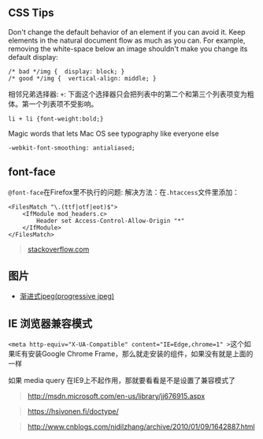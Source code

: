 ## CSS Tips

Don't change the default behavior of an element if you can avoid it. Keep elements in the natural document flow as much as you can. For example, removing the white-space below an image shouldn't make you change its default display:
```
/* bad */img {  display: block; }
/* good */img {  vertical-align: middle; }
```

相邻兄弟选择器: `+`: 下面这个选择器只会把列表中的第二个和第三个列表项变为粗体。第一个列表项不受影响。
```
li + li {font-weight:bold;}
```


Magic words that lets Mac OS see typography like everyone else
```
-webkit-font-smoothing: antialiased;
```

## font-face
`@font-face`在Firefox里不执行的问题:
解决方法：在`.htaccess`文件里添加：
```
<FilesMatch "\.(ttf|otf|eot)$">
    <IfModule mod_headers.c>
        Header set Access-Control-Allow-Origin "*"
    </IfModule>
</FilesMatch>
```
>   [stackoverflow.com](http://stackoverflow.com/questions/2856502/css-font-face-not-working-with-firefox-but-working-with-chrome-and-ie)

## 图片
* [渐进式jpeg(progressive jpeg)](http://www.zhangxinxu.com/wordpress/?p=2916)


## IE 浏览器兼容模式
`<meta http-equiv="X-UA-Compatible" content="IE=Edge,chrome=1" >`这个如果IE有安装Google Chrome Frame，那么就走安装的组件，如果没有就是上面的一样

如果 media query 在IE9上不起作用，那就要看看是不是设置了兼容模式了
> http://msdn.microsoft.com/en-us/library/jj676915.aspx

> https://hsivonen.fi/doctype/

> http://www.cnblogs.com/nidilzhang/archive/2010/01/09/1642887.html
